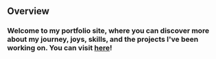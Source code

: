 ## Overview
### Welcome to my portfolio site, where you can discover more about my journey, joys, skills, and the projects I've been working on. You can visit [here](https://delstroo.github.io/portfolio-site/)!

